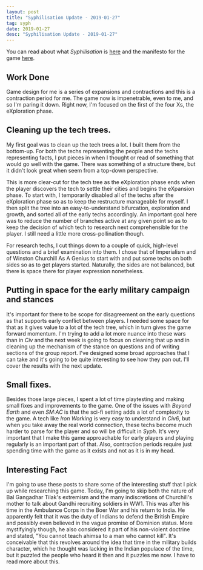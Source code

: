 ```yaml
---
layout: post
title: "Syphilisation Update - 2019-01-27"
tag: syph
date: 2019-01-27
desc: "Syphilisation Update - 2019-01-27"
---
```



You can read about what *Syphilisation* is [here](/blog/syph/announce) and the manifesto for the game [here](/blog/syph/manifesto).
## Work Done

Game design for me is a series of expansions and contractions and this is a contraction period for me. The game now is impenetrable, even to me, and so I'm paring it down. Right now, I'm focused on the first of the four Xs, the eXploration phase.

## Cleaning up the tech trees.

My first goal was to clean up the tech trees a lot. I built them from the bottom-up. For both the techs representing the people and the techs representing facts, I put pieces in when I thought or read of something that would go well with the game. There was something of a structure there, but it didn't look great when seem from a top-down perspective.


This is more clear-cut for the tech tree as the eXploration phase ends when the player discovers the tech to settle their cities and begins the eXpansion phase. To start with, I temporarily disabled all of the techs after the eXploration phase so as to keep the restructure manageable for myself. I then split the tree into an easy-to-understand bifurcation, exploration and growth, and sorted all of the early techs accordingly. An important goal here was to reduce the number of branches active at any given point so as to keep the decision of which tech to research next comprehensible for the player. I still need a little more cross-pollination though.


For research techs, I cut things down to a couple of quick, high-level questions and a brief examination into them. I chose that of Imperialism and of Winston Churchill As A Genius to start with and put some techs on both sides so as to get players started. Naturally, the sides are not balanced, but there is space there for player expression nonetheless.

## Putting in space for the early military campaign and stances

It's important for there to be scope for disagreement on the early questions as that supports early conflict between players. I needed some space for that as it gives value to a lot of the tech tree, which in turn gives the game forward momentum. I'm trying to add a lot more nuance into these wars than in *Civ* and the next week is going to focus on cleaning that up and in cleaning up the mechanism of the stance on questions and of writing sections of the group report. I've designed some broad approaches that I can take and it's going to be quite interesting to see how they pan out. I'll cover the results with the next update.

## Small fixes.

Besides those large pieces, I spent a lot of time playtesting and making small fixes and improvements to the game. One of the issues with *Beyond Earth* and even *SM:AC* is that the sci-fi setting adds a lot of complexity to the game. A tech like *Iron Working* is very easy to understand in *Civ6*, but when you take away the real world connection, these techs become much harder to parse for the player and so will be difficult in *Syph*. It's very important that I make this game approachable for early players and playing regularly is an important part of that. Also, contraction periods require just spending time with the game as it exists and not as it is in my head.

## Interesting Fact

I'm going to use these posts to share some of the interesting stuff that I pick up while researching this game. Today, I'm going to skip both the nature of Bal Gangadhar Tilak's extremism and the many indiscretions of Churchill's mother to talk about Gandhi recruiting soldiers in WW1. This was after his time in the Ambulance Corps in the Boer War and his return to India. He apparently felt that it was the duty of Indians to defend the British Empire and possibly even believed in the vague promise of Dominion status. More mystifyingly though, he also considered it part of his non-violent doctrine and stated, "You cannot teach ahimsa to a man who cannot kill". It's conceivable that this revolves around the idea that time in the military builds character, which he thought was lacking in the Indian populace of the time, but it puzzled the people who heard it then and it puzzles me now. I have to read more about this.

